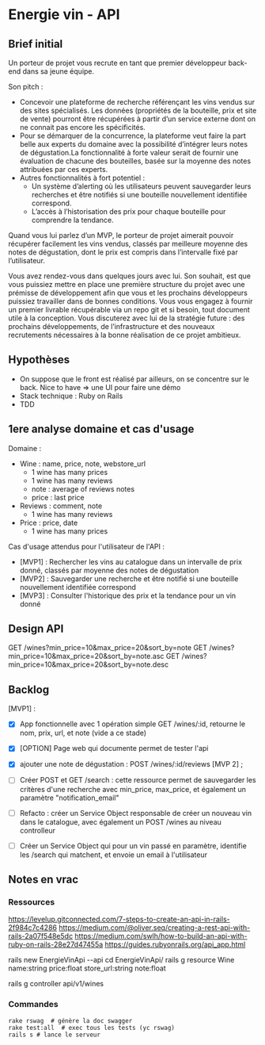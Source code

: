 # Energie vin - API

## Brief initial

Un porteur de projet vous recrute en tant que premier développeur back-end dans sa jeune équipe.

Son pitch :

* Concevoir une plateforme de recherche référençant les vins vendus sur des sites spécialisés. Les données (propriétés de la bouteille, prix et site de vente) pourront être récupérées à partir d’un service externe dont on ne connait pas encore les spécificités.
* Pour se démarquer de la concurrence, la plateforme veut faire la part belle aux experts du domaine avec la possibilité d’intégrer leurs notes de dégustation.La fonctionnalité à forte valeur serait de fournir une évaluation de chacune des bouteilles, basée sur la moyenne des notes attribuées par ces experts.
* Autres fonctionnalités à fort potentiel :
    *	Un système d’alerting où les utilisateurs peuvent sauvegarder leurs recherches et être notifiés si une bouteille nouvellement identifiée correspond.
    * L’accès à l’historisation des prix pour chaque bouteille pour comprendre la tendance.


Quand vous lui parlez d’un MVP, le porteur de projet aimerait pouvoir récupérer facilement les vins vendus, classés par meilleure moyenne des notes de dégustation, dont le prix est compris dans l’intervalle fixé par l’utilisateur.

Vous avez rendez-vous dans quelques jours avec lui. Son souhait, est que vous puissiez mettre en place une première structure du projet avec une prémisse de développement afin que vous et les prochains développeurs puissiez travailler dans de bonnes conditions.
Vous vous engagez à fournir un premier livrable récupérable via un repo git et si besoin, tout document utile à la conception. Vous discuterez avec lui de la stratégie future : des prochains développements, de l’infrastructure et des nouveaux recrutements nécessaires à la bonne réalisation de ce projet ambitieux.

## Hypothèses

* On suppose que le front est réalisé par ailleurs, on se concentre sur le back. Nice to have => une UI pour faire une démo
* Stack technique : Ruby on Rails
* TDD


## 1ere analyse domaine et cas d'usage

Domaine :

* Wine : name, price, note, webstore_url
  * 1 wine has many prices
  * 1 wine has many reviews
  * note : average of reviews notes
  * price : last price
* Reviews : comment, note
  * 1 wine has many reviews
* Price : price, date
  * 1 wine has many prices

Cas d'usage attendus pour l'utilisateur de l'API :
* [MVP1] : Rechercher les vins au catalogue dans un intervalle de prix donné, classés par moyenne des notes de dégustation
* [MVP2] : Sauvegarder une recherche et être notifié si une bouteille nouvellement identifiée correspond
* [MVP3] : Consulter l'historique des prix et la tendance pour un vin donné  

## Design API

GET /wines?min_price=10&max_price=20&sort_by=note
GET /wines?min_price=10&max_price=20&sort_by=note.asc
GET /wines?min_price=10&max_price=20&sort_by=note.desc


## Backlog

[MVP1] : 
  * [X] App fonctionnelle avec 1 opération simple GET /wines/:id, retourne le nom, prix, url, et note (vide a ce stade)
  * [X] [OPTION] Page web qui documente permet de tester l'api
  * [X] ajouter une note de dégustation : POST /wines/:id/reviews
[MVP 2] ; 
  * [ ] Créer POST et GET /search : cette ressource permet de sauvegarder les critères d'une recherche avec min_price, max_price, et également un paramètre  "notification_email" 
  * [ ] Refacto : créer un Service Object responsable de créer un nouveau vin dans le catalogue, avec également un POST /wines au niveau controlleur
  * [ ] Créer un Service Object qui pour un vin passé en paramètre, identifie les /search qui matchent, et envoie un email à l'utilisateur



## Notes en vrac

### Ressources

https://levelup.gitconnected.com/7-steps-to-create-an-api-in-rails-2f984c7c4286
https://medium.com/@oliver.seq/creating-a-rest-api-with-rails-2a07f548e5dc
https://medium.com/swlh/how-to-build-an-api-with-ruby-on-rails-28e27d47455a
https://guides.rubyonrails.org/api_app.html

rails new EnergieVinApi --api
cd EnergieVinApi/
rails g resource Wine name:string price:float store_url:string note:float

rails g controller api/v1/wines

### Commandes

    rake rswag  # génère la doc swagger
    rake test:all  # exec tous les tests (yc rswag)
    rails s # lance le serveur

